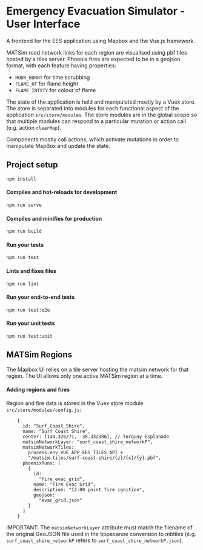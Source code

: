 # Emergency Evacuation Simulator - User Interface
A frontend for the EES application using Mapbox and the Vue.js framework.

MATSim road network links for each region are visualised using pbf tiles
hosted by a tiles server. Phoenix fires are expected to be in a geojson format,
with each feature having properties:

- `HOUR_BURNT` for time scrubbing
- `FLAME_HT` for flame height
- `FLAME_INTSTY` for colour of flame

The state of the application is held and manipulated mostly by a Vuex store.
The store is separated into modules for each functional aspect of the application `src/store/modules`.
The store modules are in the global scope so that multiple modules can respond
to a particular mutation or action call (e.g. action `clearMap`).

Components mostly call actions, which activate mutations in order to manipulate
MapBox and update the state.

## Project setup
```
npm install
```

#### Compiles and hot-reloads for development
```
npm run serve
```

#### Compiles and minifies for production
```
npm run build
```

#### Run your tests
```
npm run test
```

#### Lints and fixes files
```
npm run lint
```

#### Run your end-to-end tests
```
npm run test:e2e
```

#### Run your unit tests
```
npm run test:unit
```

## MATSim Regions
The Mapbox UI relies on a tile server hosting the matsim network for that region.
The UI allows only one active MATSim region at a time.

#### Adding regions and fires
Region and fire data is stored in the Vuex store module `src/store/modules/config.js`:
```
    {
      id: "Surf_Coast_Shire",
      name: "Surf Coast Shire",
      center: [144.326271, -38.332386], // Torquay Esplanade
      matsimNetworkLayer: "surf_coast_shire_networkP",
      matsimNetworkTiles:
        process.env.VUE_APP_EES_TILES_API +
        "/matsim-tiles/surf-coast-shire/{z}/{x}/{y}.pbf",
      phoenixRuns: [
        {
          id:
            "fire_evac_grid",
          name: "Fire Evac Grid",
          description: "12:00 point fire ignition",
          geojson:
            "evac_grid.json"
        }
      ]
    }
```

IMPORTANT: The `matsimNetworkLayer` attribute must match the filename of the original GeoJSON
file used in the tippecanoe conversion to mbtiles (e.g. `surf_coast_shire_networkP` refers to
`surf_coast_shire_networkP.json`).
